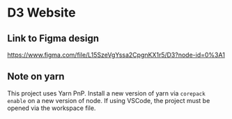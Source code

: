 # D3 Website

## Link to Figma design

https://www.figma.com/file/L15SzeVgYssa2CpgnKX1r5/D3?node-id=0%3A1

## Note on yarn

This project uses Yarn PnP.
Install a new version of yarn via `corepack enable` on a new version of node.
If using VSCode, the project must be opened via the workspace file.
